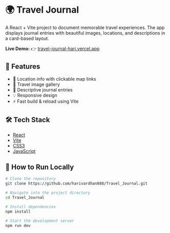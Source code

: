 # 🌍 Travel Journal

A React + Vite project to document memorable travel experiences. The app displays journal entries with beautiful images, locations, and descriptions in a card-based layout.

**Live Demo:** 👉 [travel-journal-hari.vercel.app](travel-journal-hari.vercel.app)

## 🚀 Features

- 📍 Location info with clickable map links
- 📸 Travel image gallery
- 📝 Descriptive journal entries
- 💡 Responsive design
- ⚡ Fast build & reload using Vite

## 🛠 Tech Stack

- [React](https://reactjs.org/)
- [Vite](https://vitejs.dev/)
- [CSS3](https://developer.mozilla.org/en-US/docs/Web/CSS)
- [JavaScript](https://developer.mozilla.org/en-US/docs/Web/JavaScript)

## 🧪 How to Run Locally

```bash
# Clone the repository
git clone https://github.com/harivardhan888/Travel_Journal.git

# Navigate into the project directory
cd Travel_Journal

# Install dependencies
npm install

# Start the development server
npm run dev

